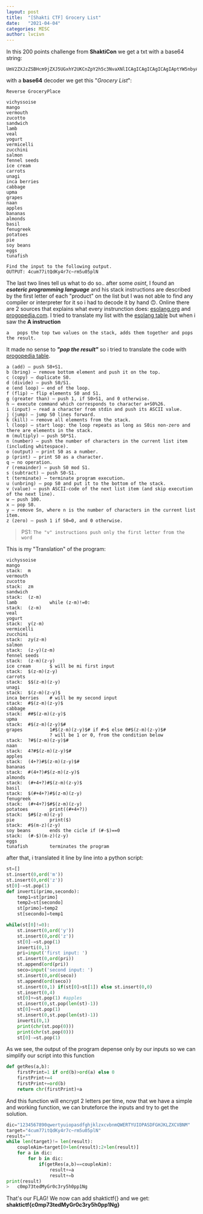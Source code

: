 ```yaml
---
layout: post
title:  "[Shakti CTF] Grocery List"
date:   "2021-04-04"
categories: MISC
author: lvcivn
---
```


In this 200 points challenge from **ShaktiCon** we get a txt with a base64 string: 
```
UmV2ZXJzZSBHcm9jZXJ5UGxhY2UKCnZpY2h5c3NvaXNlICAgICAgICAgICAgIAptYW5nbyAgICAgICAgICAgICAgICAgICAKdmVybW91dGgKenVjb3R0bwpzYW5kd2ljaApsYW1iCnZlYWwKeW9ndXJ0CnZlcm1pY2VsbGkKenVjY2hpbmkKc2FsbW9uCmZlbm5lbCBzZWVkcwppY2UgY3JlYW0KY2Fycm90cwp1bmFnaQppbmNhIGJlcnJpZXMKY2FiYmFnZQp1cG1hCmdyYXBlcwpuYWFuCmFwcGxlcwpiYW5hbmFzCmFsbW9uZHMKYmFzaWwKZmVudWdyZWVrCnBvdGF0b2VzCnBpZQpzb3kgYmVhbnMKZWdncwp0dW5hZmlzaAoKRmluZCB0aGUgaW5wdXQgdG8gdGhlIGZvbGxvd2luZyBvdXRwdXQuCk9VVFBVVDogNGN1bTc3aXRRZEt5NHI3Y35ybTV1MDVwbE4=
```
with a **base64** decoder we get this "*Grocery List*":
```
Reverse GroceryPlace

vichyssoise             
mango                   
vermouth
zucotto
sandwich
lamb
veal
yogurt
vermicelli
zucchini
salmon
fennel seeds
ice cream
carrots
unagi
inca berries
cabbage
upma
grapes
naan
apples
bananas
almonds
basil
fenugreek
potatoes
pie
soy beans
eggs
tunafish

Find the input to the following output.
OUTPUT: 4cum77itQdKy4r7c~rm5u05plN
```
The last two lines tell us what to do so..
after some *osint*, I found an ***esoteric programming language*** and his stack instructions are described by the first letter of each "product" on the list but I was not able to find any compiler or interpreter for it so i had to decode it by hand 🙃.
Online there are 2 sources that explains what every instrunction does: [esolang.org](https://esolangs.org/wiki/Grocery_List) and [progopedia.com](http://progopedia.com/language/grocery-list/ ).
I tried to translate my list with the [esolang table](https://esolangs.org/wiki/Grocery_List) but when i saw the **A instruction**
```
a	pops the top two values on the stack, adds them together and pops the result.
```
It made no sense to ***"pop the result"*** so i tried to translate the code with [progopedia table](http://progopedia.com/language/grocery-list/ ).
```
a (add) — push S0+S1.
b (bring) — remove bottom element and push it on the top.
c (copy) — duplicate S0.
d (divide) — push S0/S1.
e (end loop) — end of the loop.
f (flip) — flip elements S0 and S1.
g (greater than) — push 1, if S0>S1, and 0 otherwise.
h — execute command which corresponds to character a+S0%26.
i (input) — read a character from stdin and push its ASCII value.
j (jump) — jump S0 lines forward.
k (kill) — remove all elements from the stack.
l (loop) — start loop: the loop repeats as long as S0is non-zero and there are elements in the stack.
m (multiply) — push S0*S1.
n (number) — push the number of characters in the current list item (including whitespace).
o (output) — print S0 as a number.
p (print) — print S0 as a character.
q — no operation.
r (remainder) — push S0 mod S1.
s (subtract) — push S0-S1.
t (terminate) — terminate program execution.
u (unbring) — pop S0 and put it to the bottom of the stack.
v (value) — push ASCII-code of the next list item (and skip execution of the next line).
w — push 100.
x — pop S0.
y — remove Sn, where n is the number of characters in the current list item.
z (zero) — push 1 if S0=0, and 0 otherwise.
```
> PS1: `The "v" instructions push only the first letter from the word`


This is my "Translation" of the program:
```
vichyssoise             
mango                                                                stack:  m     
vermouth
zucotto		                                                        stack:  zm
sandwich	                                                        stack:  (z-m)
lamb		    while (z-m)!=0:                                     stack:  (z-m)
veal		      
yogurt			                                                    stack:  y(z-m)
vermicelli
zucchini		                                                    stack:  zy(z-m)
salmon			                                                    stack:  (z-y)(z-m)		
fennel seeds		                                                stack:  (z-m)(z-y)
ice cream		$ will be mi first input                            stack:  $(z-m)(z-y)
carrots			                                                    stack:  $$(z-m)(z-y)
unagi			                                                    stack:  $(z-m)(z-y)$
inca berries	# will be my second input                           stack:  #$(z-m)(z-y)$
cabbage			                                                    stack:  ##$(z-m)(z-y)$
upma			                                                    stack:  #$(z-m)(z-y)$#
grapes			1#$(z-m)(z-y)$# if #>$ else 0#$(z-m)(z-y)$#         
                ? will be 1 or 0, from the condition below          stack:  ?#$(z-m)(z-y)$#
naan			                                                    stack:  4?#$(z-m)(z-y)$#
apples			                                                    stack:  (4+?)#$(z-m)(z-y)$#
bananas			                                                    stack:  #(4+?)#$(z-m)(z-y)$
almonds			                                                    stack:  (#+4+?)#$(z-m)(z-y)$
basil			                                                    stack:  $(#+4+?)#$(z-m)(z-y)
fenugreek		                                                    stack:  (#+4+?)$#$(z-m)(z-y)
potatoes		print((#+4+?))                                      stack:  $#$(z-m)(z-y)
pie		    	print($)                                            stack:  #$(m-z)(z-y)
soy beans	    ends the cicle if (#-$)==0	                        stack:  (#-$)(m-z)(z-y)
eggs			
tunafish        terminates the program
```
after that, i translated it line by line into a python script:
```python
st=[]
st.insert(0,ord('m'))
st.insert(0,ord('z'))
st[0]-=st.pop(1)
def inverti(primo,secondo):
    temp1=st[primo]
    temp2=st[secondo]
    st[primo]=temp2
    st[secondo]=temp1

while(st[0]!=0):
    st.insert(0,ord('y'))
    st.insert(0,ord('z'))
    st[0]-=st.pop(1)
    inverti(0,1)
    pri=input('first input: ')
    st.insert(0,ord(pri))
    st.append(ord(pri))
    seco=input('second input: ')
    st.insert(0,ord(seco))
    st.append(ord(seco))
    st.insert(0,1) if(st[0]>st[1]) else st.insert(0,0)
    st.insert(0,4)
    st[0]+=st.pop(1) #apples
    st.insert(0,st.pop(len(st)-1))
    st[0]+=st.pop(1)
    st.insert(0,st.pop(len(st)-1))
    inverti(0,1)
    print(chr(st.pop(0)))
    print(chr(st.pop(0)))
    st[0]-=st.pop(1)
```
As we see, the output of the program depense only by our inputs so we can simplify our script into this function
```python
def getRes(a,b):
    firstPrint=1 if ord(b)>ord(a) else 0
    firstPrint+=4
    firstPrint+=ord(b)
    return chr(firstPrint)+a
```
And this function will encrypt 2 letters per time, now that we have a simple and working function, we can bruteforce the inputs and try to get the solution.
```python
dic="1234567890qwertyuiopasdfghjklzxcvbnmQWERTYUIOPASDFGHJKLZXCVBNM"
target="4cum77itQdKy4r7c~rm5u05plN"
result=""
while len(target)!= len(result):
    coupleAim=target[0+len(result):2+len(result)]
    for a in dic:
        for b in dic:
            if(getRes(a,b)==coupleAim):
                result+=a
                result+=b
print(result)
>   c0mp73tedMyGr0c3ry5h0pp1Ng
```
That's our FLAG! We now can add shaktictf{} and we get:
**shaktictf{c0mp73tedMyGr0c3ry5h0pp1Ng}**
